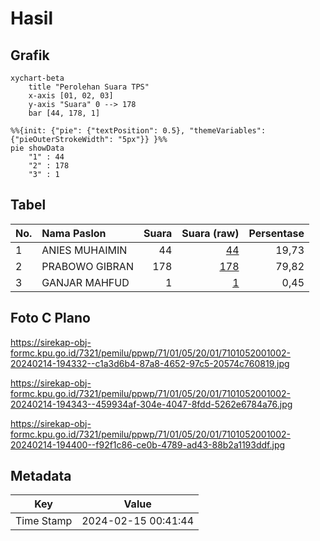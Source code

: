 # Hasil

## Grafik

```mermaid
xychart-beta
    title "Perolehan Suara TPS"
    x-axis [01, 02, 03]
    y-axis "Suara" 0 --> 178
    bar [44, 178, 1]
```

```mermaid
%%{init: {"pie": {"textPosition": 0.5}, "themeVariables": {"pieOuterStrokeWidth": "5px"}} }%%
pie showData
    "1" : 44
    "2" : 178
    "3" : 1
```

## Tabel

| No. | Nama Paslon    | Suara | Suara (raw) | Persentase |
|:--- |:-------------- | -----:| -----------:| ----------:|
| 1   | ANIES MUHAIMIN | 44    | [44][p-1]   | 19,73      |
| 2   | PRABOWO GIBRAN | 178   | [178][p-2]  | 79,82      |
| 3   | GANJAR MAHFUD  | 1     | [1][p-3]    | 0,45       |


[p-1]: https://github.com/gigit-pemilu/pemilu-2024-71-sulawesi-utara/blob/main/pilpres/hitung-suara/sub/71-sulawesi-utara/sub/01-bolaang-mongondow/sub/05-sang-tombolang/sub/2001-ayong/sub/002-tps/sub/paslon-1.txt
[p-2]: https://github.com/gigit-pemilu/pemilu-2024-71-sulawesi-utara/blob/main/pilpres/hitung-suara/sub/71-sulawesi-utara/sub/01-bolaang-mongondow/sub/05-sang-tombolang/sub/2001-ayong/sub/002-tps/sub/paslon-2.txt
[p-3]: https://github.com/gigit-pemilu/pemilu-2024-71-sulawesi-utara/blob/main/pilpres/hitung-suara/sub/71-sulawesi-utara/sub/01-bolaang-mongondow/sub/05-sang-tombolang/sub/2001-ayong/sub/002-tps/sub/paslon-3.txt

## Foto C Plano

https://sirekap-obj-formc.kpu.go.id/7321/pemilu/ppwp/71/01/05/20/01/7101052001002-20240214-194332--c1a3d6b4-87a8-4652-97c5-20574c760819.jpg

https://sirekap-obj-formc.kpu.go.id/7321/pemilu/ppwp/71/01/05/20/01/7101052001002-20240214-194343--459934af-304e-4047-8fdd-5262e6784a76.jpg

https://sirekap-obj-formc.kpu.go.id/7321/pemilu/ppwp/71/01/05/20/01/7101052001002-20240214-194400--f92f1c86-ce0b-4789-ad43-88b2a1193ddf.jpg


## Metadata

| Key        | Value               |
| ---------- | ------------------- |
| Time Stamp | 2024-02-15 00:41:44 |



